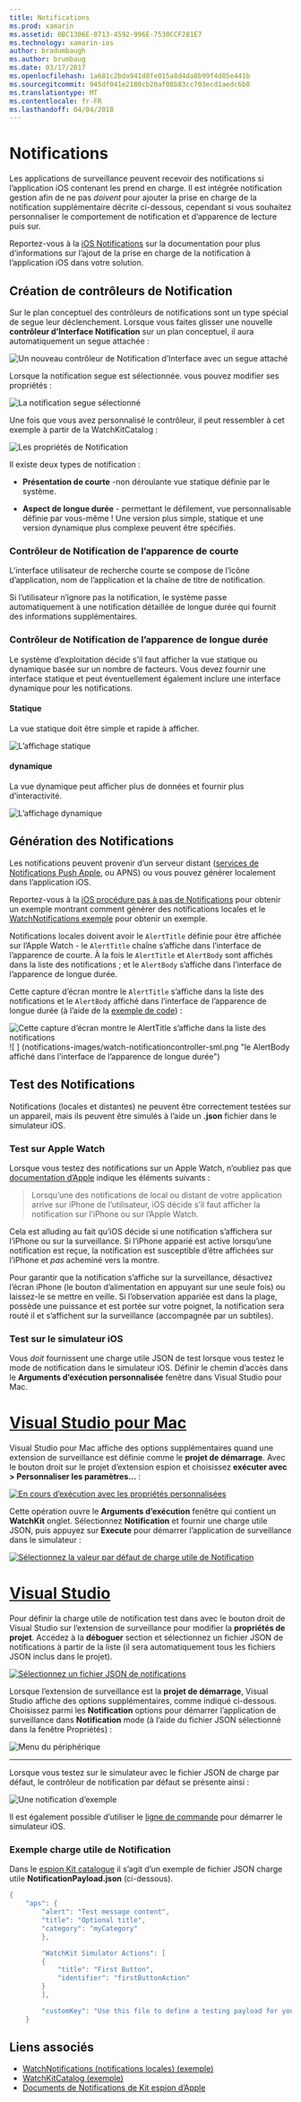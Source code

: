 ```yaml
---
title: Notifications
ms.prod: xamarin
ms.assetid: 0BC1306E-0713-4592-996E-7530CCF281E7
ms.technology: xamarin-ios
author: bradumbaugh
ms.author: brumbaug
ms.date: 03/17/2017
ms.openlocfilehash: 1a681c2bda941d8fe015a8d4da8b99f4d85e441b
ms.sourcegitcommit: 945df041e2180cb20af08b83cc703ecd1aedc6b0
ms.translationtype: MT
ms.contentlocale: fr-FR
ms.lasthandoff: 04/04/2018
---
```

# <a name="notifications"></a>Notifications

Les applications de surveillance peuvent recevoir des notifications si l’application iOS contenant les prend en charge. Il est intégrée notification gestion afin de ne pas *doivent* pour ajouter la prise en charge de la notification supplémentaire décrite ci-dessous, cependant si vous souhaitez personnaliser le comportement de notification et d’apparence de lecture puis sur.

Reportez-vous à la [iOS Notifications](~/ios/platform/user-notifications/deprecated/index.md) sur la documentation pour plus d’informations sur l’ajout de la prise en charge de la notification à l’application iOS dans votre solution.

## <a name="creating-notification-controllers"></a>Création de contrôleurs de Notification

Sur le plan conceptuel des contrôleurs de notifications sont un type spécial de segue leur déclenchement. Lorsque vous faites glisser une nouvelle **contrôleur d’Interface Notification** sur un plan conceptuel, il aura automatiquement un segue attachée :

![](notifications-images/notification-storyboard1.png "Un nouveau contrôleur de Notification d’Interface avec un segue attaché")

Lorsque la notification segue est sélectionnée. vous pouvez modifier ses propriétés :

![](notifications-images/notification-storyboard2.png "La notification segue sélectionné")

Une fois que vous avez personnalisé le contrôleur, il peut ressembler à cet exemple à partir de la WatchKitCatalog :

![](notifications-images/notifications-segue.png "Les propriétés de Notification")


Il existe deux types de notification :

- **Présentation de courte** -non déroulante vue statique définie par le système.

- **Aspect de longue durée** - permettant le défilement, vue personnalisable définie par vous-même ! Une version plus simple, statique et une version dynamique plus complexe peuvent être spécifiés.

### <a name="short-look-notification-controller"></a>Contrôleur de Notification de l’apparence de courte

L’interface utilisateur de recherche courte se compose de l’icône d’application, nom de l’application et la chaîne de titre de notification.

Si l’utilisateur n’ignore pas la notification, le système passe automatiquement à une notification détaillée de longue durée qui fournit des informations supplémentaires.


### <a name="long-look-notification-controller"></a>Contrôleur de Notification de l’apparence de longue durée

Le système d’exploitation décide s’il faut afficher la vue statique ou dynamique basée sur un nombre de facteurs. Vous devez fournir une interface statique et peut éventuellement également inclure une interface dynamique pour les notifications.

#### <a name="static"></a>Statique

La vue statique doit être simple et rapide à afficher.

![](notifications-images/notification-static.png "L’affichage statique")

#### <a name="dynamic"></a>dynamique

La vue dynamique peut afficher plus de données et fournir plus d’interactivité.

![](notifications-images/notification-dynamic.png "L’affichage dynamique")


## <a name="generating-notifications"></a>Génération des Notifications

Les notifications peuvent provenir d’un serveur distant ([services de Notifications Push Apple](https://developer.apple.com/library/ios/documentation/NetworkingInternet/Conceptual/RemoteNotificationsPG/Chapters/ApplePushService.html), ou APNS) ou vous pouvez générer localement dans l’application iOS.

Reportez-vous à la [iOS procédure pas à pas de Notifications](~/ios/platform/user-notifications/deprecated/local-notifications-in-ios-walkthrough.md) pour obtenir un exemple montrant comment générer des notifications locales et le [WatchNotifications exemple](https://developer.xamarin.com/samples/monotouch/WatchKit/WatchNotifications/) pour obtenir un exemple.

Notifications locales doivent avoir le `AlertTitle` définie pour être affichée sur l’Apple Watch - le `AlertTitle` chaîne s’affiche dans l’interface de l’apparence de courte. À la fois le `AlertTitle` et `AlertBody` sont affichés dans la liste des notifications ; et le `AlertBody` s’affiche dans l’interface de l’apparence de longue durée.

Cette capture d’écran montre le `AlertTitle` s’affiche dans la liste des notifications et le `AlertBody` affiché dans l’interface de l’apparence de longue durée (à l’aide de la [exemple de code](https://developer.xamarin.com/samples/monotouch/WatchKit/WatchNotifications/)) :

![](notifications-images/watch-notificationslist-sml.png "Cette capture d’écran montre le AlertTitle s’affiche dans la liste des notifications") ![ ] (notifications-images/watch-notificationcontroller-sml.png "le AlertBody affiché dans l’interface de l’apparence de longue durée")

## <a name="testing-notifications"></a>Test des Notifications

Notifications (locales et distantes) ne peuvent être correctement testées sur un appareil, mais ils peuvent être simulés à l’aide un **.json** fichier dans le simulateur iOS.

### <a name="testing-on-apple-watch"></a>Test sur Apple Watch

Lorsque vous testez des notifications sur un Apple Watch, n’oubliez pas que [documentation d’Apple](https://developer.apple.com/library/ios/documentation/General/Conceptual/WatchKitProgrammingGuide/BasicSupport.html) indique les éléments suivants :

> Lorsqu’une des notifications de local ou distant de votre application arrive sur iPhone de l’utilisateur, iOS décide s’il faut afficher la notification sur l’iPhone ou sur l’Apple Watch.

Cela est alluding au fait qu’iOS décide si une notification s’affichera sur l’iPhone ou sur la surveillance. Si l’iPhone apparié est active lorsqu’une notification est reçue, la notification est susceptible d’être affichées sur l’iPhone et *pas* acheminé vers la montre.

Pour garantir que la notification s’affiche sur la surveillance, désactivez l’écran iPhone (le bouton d’alimentation en appuyant sur une seule fois) ou laissez-le se mettre en veille. Si l’observation appariée est dans la plage, possède une puissance et est portée sur votre poignet, la notification sera routé il et s’affichent sur la surveillance (accompagnée par un subtiles).

### <a name="testing-on-the-ios-simulator"></a>Test sur le simulateur iOS

Vous *doit* fournissent une charge utile JSON de test lorsque vous testez le mode de notification dans le simulateur iOS. Définir le chemin d’accès dans le **Arguments d’exécution personnalisée** fenêtre dans Visual Studio pour Mac.

# <a name="visual-studio-for-mactabvsmac"></a>[Visual Studio pour Mac](#tab/vsmac)

Visual Studio pour Mac affiche des options supplémentaires quand une extension de surveillance est définie comme le **projet de démarrage**.
Avec le bouton droit sur le projet d’extension espion et choisissez **exécuter avec > Personnaliser les paramètres...** :
    
[![](notifications-images/runwith-customparams-sml.png "En cours d’exécution avec les propriétés personnalisées")](notifications-images/runwith-customparams.png#lightbox)
    
Cette opération ouvre le **Arguments d’exécution** fenêtre qui contient un **WatchKit** onglet. Sélectionnez **Notification** et fournir une charge utile JSON, puis appuyez sur **Execute** pour démarrer l’application de surveillance dans le simulateur :
    
[![](notifications-images/runwith-execargs-sml.png "Sélectionnez la valeur par défaut de charge utile de Notification")](notifications-images/runwith-execargs.png#lightbox)

# <a name="visual-studiotabvswin"></a>[Visual Studio](#tab/vswin)

Pour définir la charge utile de notification test dans avec le bouton droit de Visual Studio sur l’extension de surveillance pour modifier la **propriétés de projet**. Accédez à la **déboguer** section et sélectionnez un fichier JSON de notifications à partir de la liste (il sera automatiquement tous les fichiers JSON inclus dans le projet).
    
[![](notifications-images/runwith-execargs-sml-vs.png "Sélectionnez un fichier JSON de notifications")](notifications-images/runwith-execargs-vs.png#lightbox)

Lorsque l’extension de surveillance est la **projet de démarrage**, Visual Studio affiche des options supplémentaires, comme indiqué ci-dessous. Choisissez parmi les **Notification** options pour démarrer l’application de surveillance dans **Notification** mode (à l’aide du fichier JSON sélectionné dans la fenêtre Propriétés) :
    
![](notifications-images/runwith-vs.png "Menu du périphérique")

-----

Lorsque vous testez sur le simulateur avec le fichier JSON de charge par défaut, le contrôleur de notification par défaut se présente ainsi :

![](notifications-images/notification-debug-sml.png "Une notification d’exemple")

Il est également possible d’utiliser le [ligne de commande](~/ios/watchos/troubleshooting.md#command_line) pour démarrer le simulateur iOS.

### <a name="example-notification-payload"></a>Exemple charge utile de Notification

Dans le [espion Kit catalogue](https://developer.xamarin.com/samples/monotouch/WatchKit/WatchKitCatalog/) il s’agit d’un exemple de fichier JSON charge utile **NotificationPayload.json** (ci-dessous).

```csharp
{
    "aps": {
        "alert": "Test message content",
        "title": "Optional title",
        "category": "myCategory"
        },

        "WatchKit Simulator Actions": [
        {
            "title": "First Button",
            "identifier": "firstButtonAction"
        }
        ],

        "customKey": "Use this file to define a testing payload for your notifications. The aps dictionary specifies the category, alert text and title. The WatchKit Simulator Actions array can provide info for one or more action buttons in addition to the standard Dismiss button. Any other top level keys are custom payload. If you have multiple such JSON files in your project, you'll be able to choose between them in when selecting to debug the notification interface of your Watch App."
    }
```



## <a name="related-links"></a>Liens associés

- [WatchNotifications (notifications locales) (exemple)](https://developer.xamarin.com/samples/monotouch/WatchKit/WatchNotifications/)
- [WatchKitCatalog (exemple)](https://developer.xamarin.com/samples/monotouch/WatchKit/WatchKitCatalog/)
- [Documents de Notifications de Kit espion d’Apple](https://developer.apple.com/library/ios/documentation/General/Conceptual/WatchKitProgrammingGuide/BasicSupport.html)
